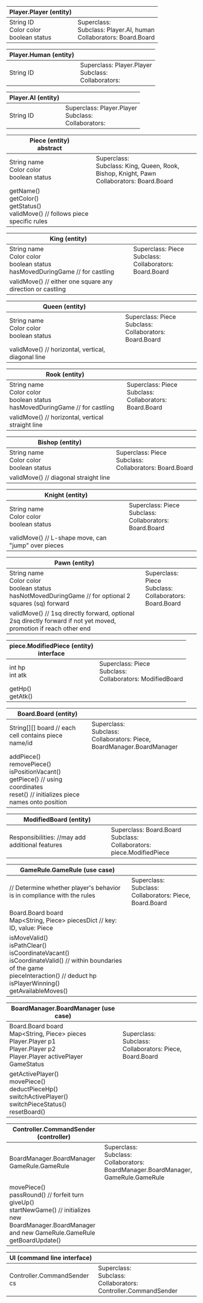 |Player.Player (entity)||
|---|---|
|String ID <br> Color color <br> boolean status|Superclass: <br> Subclass: Player.AI, human <br> Collaborators: Board.Board|

|Player.Human (entity)||
|---|---|
|String ID |Superclass: Player.Player <br> Subclass: <br> Collaborators:|

|Player.AI (entity)||
|---|---|
|String ID |Superclass: Player.Player <br> Subclass: <br> Collaborators:|

|Piece (entity) <br> abstract ||
|---|---|
|String name <br> Color color <br> boolean status|Superclass: <br> Subclass: King, Queen, Rook, Bishop, Knight, Pawn <br> Collaborators: Board.Board|
|getName() <br> getColor() <br> getStatus() <br> validMove() // follows piece specific rules

|King (entity)||
|---|---|
|String name <br> Color color <br> boolean status <br> hasMovedDuringGame // for castling <br> |Superclass: Piece <br> Subclass: <br> Collaborators: Board.Board|
|validMove() // either one square any direction or castling

|Queen (entity)||
|---|---|
|String name <br> Color color <br> boolean status|Superclass: Piece <br> Subclass: <br> Collaborators: Board.Board|
|validMove() // horizontal, vertical, diagonal line

|Rook (entity)||
|---|---|
|String name <br> Color color <br> boolean status <br> hasMovedDuringGame // for castling|Superclass: Piece <br> Subclass: <br> Collaborators: Board.Board|
|validMove() // horizontal, vertical straight line

|Bishop (entity)||
|---|---|
|String name <br> Color color <br> boolean status|Superclass: Piece <br> Subclass: <br> Collaborators: Board.Board|
|validMove() // diagonal straight line

|Knight (entity)||
|---|---|
|String name <br> Color color <br> boolean status|Superclass: Piece <br> Subclass: <br> Collaborators: Board.Board|
|validMove() // L-shape move, can "jump" over pieces

|Pawn (entity)||
|---|---|
|String name <br> Color color <br> boolean status <br> hasNotMovedDuringGame // for optional 2 squares (sq) forward|Superclass: Piece <br> Subclass: <br> Collaborators: Board.Board|
|validMove() // 1sq directly forward, optional 2sq directly forward if not yet moved, promotion if reach other end

|piece.ModifiedPiece (entity) <br> interface||
|---|---|
|int hp <br> int atk|Superclass: Piece <br> Subclass: <br> Collaborators: ModifiedBoard|
|getHp() <br> getAtk()

|Board.Board (entity)||
|---|---|
|String[][] board // each cell contains piece name/id |Superclass: <br> Subclass: <br> Collaborators: Piece, BoardManager.BoardManager|
|addPiece() <br> removePiece() <br> isPositionVacant() <br> getPiece() // using coordinates <br> reset() // initializes piece names onto position

|ModifiedBoard (entity)||
|---|---|
|Responsibilities: //may add additional features|Superclass: Board.Board <br> Subclass: <br> Collaborators: piece.ModifiedPiece|

|GameRule.GameRule (use case)||
|---|---|
|// Determine whether player's behavior is in compliance with the rules|Superclass: <br> Subclass: <br> Collaborators: Piece, Board.Board|
|Board.Board board <br> Map<String, Piece> piecesDict // key: ID, value: Piece
|isMoveValid() <br> isPathClear() <br> isCoordinateVacant() <br> isCoordinateValid() // within boundaries of the game <br> pieceInteraction() // deduct hp <br> isPlayerWinning() <br> getAvailableMoves()

|BoardManager.BoardManager (use case)||
|---|---|
|Board.Board board <br> Map<String, Piece> pieces <br> Player.Player p1 <br> Player.Player p2 <br> Player.Player activePlayer <br> GameStatus|Superclass: <br> Subclass: <br> Collaborators: Piece, Board.Board|
|getActivePlayer() <br> movePiece() <br> deductPieceHp() <br> switchActivePlayer() <br> switchPieceStatus() <br> resetBoard()

|Controller.CommandSender (controller)||
|---|---|
|BoardManager.BoardManager <br> GameRule.GameRule|Superclass: <br> Subclass: <br> Collaborators: BoardManager.BoardManager, GameRule.GameRule|
|movePiece() <br> passRound() // forfeit turn <br> giveUp() <br> startNewGame() // initializes new BoardManager.BoardManager and new GameRule.GameRule <br> getBoardUpdate()

|UI (command line interface)||
|---|---|
|Controller.CommandSender cs|Superclass: <br> Subclass: <br> Collaborators: Controller.CommandSender|
